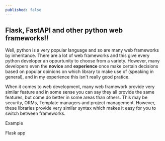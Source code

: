 ```yaml
---
published: false
---
```

## Flask, FastAPI and other python web frameworks!!

Well, python is a very popular language and so are many web frameworks by inheritance. There are a lot of web frameworks and this give every python developer an oppurtunity to choose from a variety. However, many developers even the **novice** and **experience** once make certain decisions based on popular opinions on which library to make use of (speaking in general), and in my experience this isn't really good pratice.

When it comes to web development, many web framework provide very similar feature and in some sense you can say they all provide the same features, but come do better in some areas than others. This may be security, ORMs, Template managers and project management. However, these libraries provide very similar syntax which makes it easy for you to switch between frameworks.

Example

Flask app
